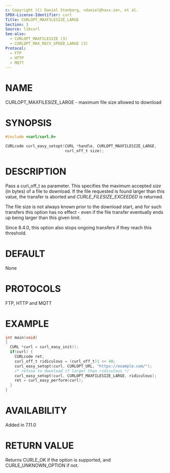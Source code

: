 ```yaml
---
c: Copyright (C) Daniel Stenberg, <daniel@haxx.se>, et al.
SPDX-License-Identifier: curl
Title: CURLOPT_MAXFILESIZE_LARGE
Section: 3
Source: libcurl
See-also:
  - CURLOPT_MAXFILESIZE (3)
  - CURLOPT_MAX_RECV_SPEED_LARGE (3)
Protocol:
  - FTP
  - HTTP
  - MQTT
---
```


# NAME

CURLOPT_MAXFILESIZE_LARGE - maximum file size allowed to download

# SYNOPSIS

~~~c
#include <curl/curl.h>

CURLcode curl_easy_setopt(CURL *handle, CURLOPT_MAXFILESIZE_LARGE,
                          curl_off_t size);
~~~

# DESCRIPTION

Pass a curl_off_t as parameter. This specifies the maximum accepted *size*
(in bytes) of a file to download. If the file requested is found larger than
this value, the transfer is aborted and *CURLE_FILESIZE_EXCEEDED* is
returned.

The file size is not always known prior to the download start, and for such
transfers this option has no effect - even if the file transfer eventually
ends up being larger than this given limit.

Since 8.4.0, this option also stops ongoing transfers if they reach this
threshold.

# DEFAULT

None

# PROTOCOLS

FTP, HTTP and MQTT

# EXAMPLE

~~~c
int main(void)
{
  CURL *curl = curl_easy_init();
  if(curl) {
    CURLcode ret;
    curl_off_t ridiculous = (curl_off_t)1 << 48;
    curl_easy_setopt(curl, CURLOPT_URL, "https://example.com/");
    /* refuse to download if larger than ridiculous */
    curl_easy_setopt(curl, CURLOPT_MAXFILESIZE_LARGE, ridiculous);
    ret = curl_easy_perform(curl);
  }
}
~~~

# AVAILABILITY

Added in 7.11.0

# RETURN VALUE

Returns CURLE_OK if the option is supported, and CURLE_UNKNOWN_OPTION if not.
